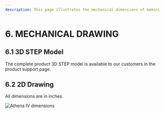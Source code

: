 ```yaml
---
description: This page illustrates the mechanical dimensions of Gemini Carrier card
---
```


# 6. MECHANICAL DRAWING

## 6.1 3D STEP Model

The complete product 3D STEP model is available to our customers in the product support page.

## 6.2 2D Drawing

All dimensions are in inches.

![Athena IV dimensions](broken-reference)
